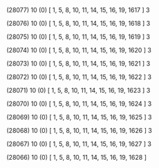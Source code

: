 (28077) 10 (0) [ 1, 5, 8, 10, 11, 14, 15, 16, 19, 1617 ] 3 


(28076) 10 (0) [ 1, 5, 8, 10, 11, 14, 15, 16, 19, 1618 ] 3 


(28075) 10 (0) [ 1, 5, 8, 10, 11, 14, 15, 16, 19, 1619 ] 3 


(28074) 10 (0) [ 1, 5, 8, 10, 11, 14, 15, 16, 19, 1620 ] 3 


(28073) 10 (0) [ 1, 5, 8, 10, 11, 14, 15, 16, 19, 1621 ] 3 


(28072) 10 (0) [ 1, 5, 8, 10, 11, 14, 15, 16, 19, 1622 ] 3 


(28071) 10 (0) [ 1, 5, 8, 10, 11, 14, 15, 16, 19, 1623 ] 3 


(28070) 10 (0) [ 1, 5, 8, 10, 11, 14, 15, 16, 19, 1624 ] 3 


(28069) 10 (0) [ 1, 5, 8, 10, 11, 14, 15, 16, 19, 1625 ] 3 


(28068) 10 (0) [ 1, 5, 8, 10, 11, 14, 15, 16, 19, 1626 ] 3 


(28067) 10 (0) [ 1, 5, 8, 10, 11, 14, 15, 16, 19, 1627 ] 3 


(28066) 10 (0) [ 1, 5, 8, 10, 11, 14, 15, 16, 19, 1628 ]  

